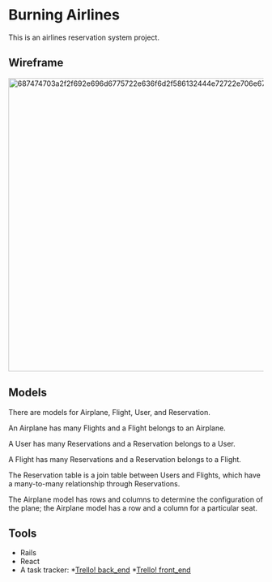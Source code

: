# Burning Airlines

This is an airlines reservation system project.

## Wireframe
<img width="579" alt="687474703a2f2f692e696d6775722e636f6d2f586132444e72722e706e67" src="https://user-images.githubusercontent.com/33978352/57339080-599ab680-7173-11e9-8207-adcccf4f0d0d.png">

## Models

There are models for Airplane, Flight, User, and Reservation.

An Airplane has many Flights and a Flight belongs to an Airplane.

A User has many Reservations and a Reservation belongs to a User.

A Flight has many Reservations and a Reservation belongs to a Flight.

The Reservation table is a join table between Users and Flights, which have a many-to-many relationship through Reservations.

The Airplane model has rows and columns to determine the configuration of the plane; the Airplane model has a row and a column for a particular seat.

## Tools

* Rails
* React
* A task tracker:
  *[Trello! back_end](https://trello.com/b/ZO5I2g4T/burning-airlines-backend)
  *[Trello! front_end](https://trello.com/b/2EePjWEP/burning-airlines-frontend)